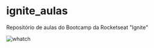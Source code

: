 # ignite_aulas
Repositório de aulas do Bootcamp da Rocketseat  "Ignite"

![whatch](https://user-images.githubusercontent.com/5197047/119360999-91ed8e80-bc81-11eb-8686-e9966d6efc80.png)
